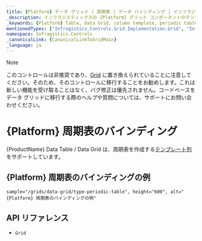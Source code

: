 ```yaml
---
title: {Platform} データ グリッド | 周期表 | データ バインディング | インフラジスティックス
_description: インフラジスティックスの {Platform} グリッド コンポーネントのテンプレート列を使用して周期表を作成します。{ProductName} テーブルのサンプルを是非お試しください!
_keywords: {Platform} Table, Data Grid, column template, periodic table, {ProductName}, data binding, Infragistics, {Platform} テーブル, データ グリッド, 列テンプレート, 周期表, データ バインディング, インフラジスティックス
mentionedTypes: ["Infragistics.Controls.Grid.Implementation.Grid", "Infragistics.Controls.Grid.Implementation.Column"]
namespace: Infragistics.Controls
_canonicalLink: {CanonicalLinkToGridMain}
_language: ja
---
```


<!-- Blazor, WebComponents -->

> [!Note]
このコントロールは非推奨であり、[Grid](../data-grid.md) に置き換えられていることに注意してください。そのため、そのコントロールに移行することをお勧めします。これは新しい機能を受け取ることはなく、バグ修正は優先されません。コードベースをデータ グリッドに移行する際のヘルプや質問については、サポートにお問い合わせください。

<!-- end: Blazor, WebComponents -->

# {Platform} 周期表のバインディング

{ProductName} Data Table / Data Grid は、周期表を作成する[テンプレート列](column-types.md#テンプレート列)をサポートしています。

## {Platform} 周期表のバインディングの例


`sample="/grids/data-grid/type-periodic-table", height="600", alt="{Platform} 周期表のバインディングの例"`



## API リファレンス

 - `Grid`